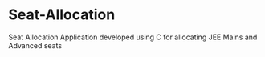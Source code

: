# Seat-Allocation
Seat Allocation Application developed using C for allocating JEE Mains and Advanced seats
